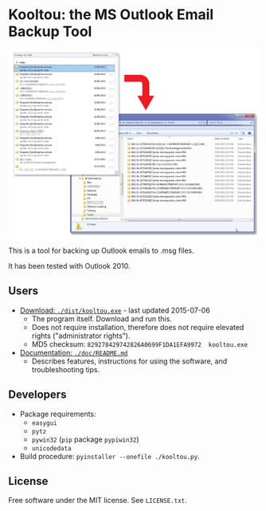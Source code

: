 # Kooltou: the MS Outlook Email Backup Tool

![](./doc/img/5.png)

This is a tool for backing up Outlook emails to .msg files.

It has been tested with Outlook 2010.

## Users

* [Download: `./dist/kooltou.exe`](https://github.com/LiaungYip/kooltou/blob/master/dist/kooltou.exe?raw=true) - last updated 2015-07-06
	* The program itself. Download and run this.
	* Does not require installation, therefore does not require elevated rights ("administrator rights").
	* MD5 checksum: `829278429742826A0699F1DA1EFA9972  kooltou.exe`
* [Documentation: `./doc/README.md`](./doc/README.md)
	* Describes features, instructions for using the software, and troubleshooting tips.

## Developers

* Package requirements:
	* `easygui`
	* `pytz`
	* `pywin32` (`pip` package `pypiwin32`)
	* `unicodedata`
* Build procedure: `pyinstaller --onefile ./kooltou.py`.

## License

Free software under the MIT license. See `LICENSE.txt`.
